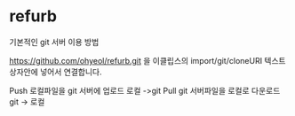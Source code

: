 # refurb

기본적인  git 서버 이용 방법

https://github.com/ohyeol/refurb.git 을  이클립스의  import/git/cloneURI  텍스트상자안에 넣어서 연결합니다.


Push  로컬파일을  git 서버에 업로드    로컬  ->git
Pull  git 서버파일을 로컬로 다운로드   git   -> 로컬
